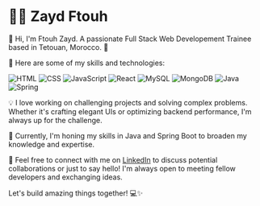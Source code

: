 # 👨‍💻 Zayd Ftouh

👋 Hi, I'm Ftouh Zayd. A passionate Full Stack Web Developement Trainee based in Tetouan, Morocco. 📍

🚀 Here are some of my skills and technologies:

![HTML](https://skillicons.dev/icons?i=html) ![CSS](https://skillicons.dev/icons?i=css)   ![JavaScript](https://skillicons.dev/icons?i=js) ![React](https://skillicons.dev/icons?i=react)   ![MySQL](https://skillicons.dev/icons?i=mysql) ![MongoDB](https://skillicons.dev/icons?i=mongodb)   ![Java](https://skillicons.dev/icons?i=express) ![Spring](https://skillicons.dev/icons?i=spring)

💡 I love working on challenging projects and solving complex problems. Whether it's crafting elegant UIs or optimizing backend performance, I'm always up for the challenge.

🌱 Currently, I'm honing my skills in Java and Spring Boot to broaden my knowledge and expertise.

🤝 Feel free to connect with me on [LinkedIn](https://www.linkedin.com/in/zayd-ftouh/) to discuss potential collaborations or just to say hello! I'm always open to meeting fellow developers and exchanging ideas.

Let's build amazing things together! 💻✨
